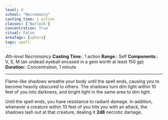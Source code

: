 ```yaml
---
level: 4
school: "Necromancy"
casting_time: 1 action
classes: ['Warlock']
concentration: True
ritual: False
areaTags: [sphere]
tags: spell
---
```


_4th-level Necromancy_
**Casting Time**:: 1 action
**Range**:: Self
**Components**:: V, S, M (an undead eyeball encased in a gem worth at least 150 gp)
**Duration**:: Concentration, 1 minute

---

Flame-like shadows wreathe your body until the spell ends, causing you to become heavily obscured to others. The shadows turn dim light within 10 feet of you into darkness, and bright light in the same area to dim light.

Until the spell ends, you have resistance to radiant damage. In addition, whenever a creature within 10 feet of you hits you with an attack, the shadows lash out at that creature, dealing it **2d8** necrotic damage.



